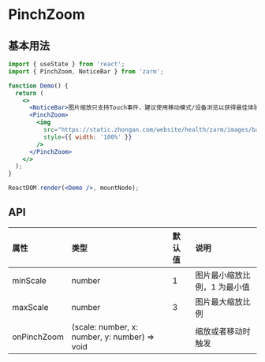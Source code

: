 # PinchZoom

## 基本用法

```jsx
import { useState } from 'react';
import { PinchZoom, NoticeBar } from 'zarm';

function Demo() {
  return (
    <>
      <NoticeBar>图片缩放只支持Touch事件，建议使用移动模式/设备浏览以获得最佳体验。</NoticeBar>
      <PinchZoom>
        <img
          src="https://static.zhongan.com/website/health/zarm/images/banners/1.png"
          style={{ width: '100%' }}
        />
      </PinchZoom>
    </>
  );
}

ReactDOM.render(<Demo />, mountNode);
```

## API

| 属性        | 类型                                          | 默认值 | 说明                         |
| :---------- | :-------------------------------------------- | :----- | :--------------------------- |
| minScale    | number                                        | 1      | 图片最小缩放比例，1 为最小值 |
| maxScale    | number                                        | 3      | 图片最大缩放比例             |
| onPinchZoom | (scale: number, x: number, y: number) => void |        | 缩放或者移动时触发           |
